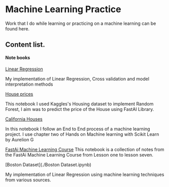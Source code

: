 # Machine Learning Practice


Work that I do while learning or practicing on a machine learning can be found here.

## Content list.

#### Note books

[Linear Regression](./Linea_Regression.ipynb)

My implementation of Linear Regression, Cross validation and model interpretation methods

[House prices](./House_Prices_Dataset.ipynb)

This notebook I used Kaggles's Housing dataset to implement Random Forest, I aim was to predict the price of the House using FastAI Library.

[California Houses](./CaliHousesdataset.ipynb)

In this notebook I follow an End to End process of a machine learning project. I use chapter two of Hands on Machine learning with Scikit Learn by Aurelion G

[FastAi Machine Learning Course](./FastAi_ML_RandomForest.ipynb)
This notebook is a collection of notes from the FastAi Machine Learning Course from Lesson one to lesson seven.

[Boston Dataset](./Boston Dataset.ipynb)

My implementation of Linear Regression using machine learning techniques from various sources.





















